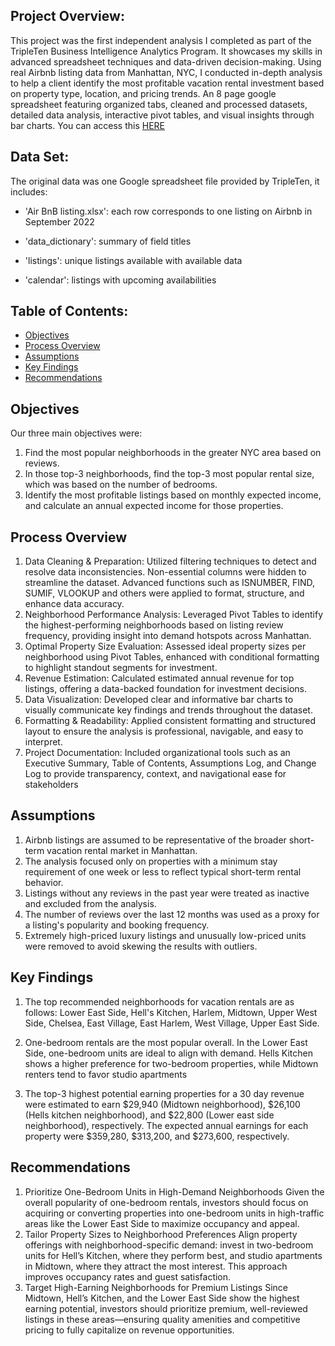 ## Project Overview: 

This project was the first independent analysis I completed as part of the TripleTen Business Intelligence Analytics Program. It showcases my skills in advanced spreadsheet techniques and data-driven decision-making. Using real Airbnb listing data from Manhattan, NYC, I conducted in-depth analysis to help a client identify the most profitable vacation rental investment based on property type, location, and pricing trends. An 8 page google spreadsheet  featuring organized tabs, cleaned and processed datasets, detailed data analysis, interactive pivot tables, and visual insights through bar charts. You can access this [HERE](https://docs.google.com/spreadsheets/d/1zwB2ZrLlgm9qiAZPNZt3fdkrLzI40f7p-ygiL3GLIvw/edit?usp=sharing)


## Data Set:

The original data was one Google spreadsheet file provided by TripleTen, it includes: 

-	'Air BnB listing.xlsx': each row corresponds to one listing on Airbnb in September 2022

-	'data_dictionary': summary of field titles 

-	'listings': unique listings available with available data

-	'calendar': listings with upcoming availabilities 


## Table of Contents:
- [Objectives](#objectives)
- [Process Overview](#process-overview)
- [Assumptions](#assumptions)
- [Key Findings](#key-findings)
- [Recommendations](#recommendations)





## Objectives
Our three main objectives were:
1.	Find the most popular neighborhoods in the greater NYC area based on reviews.
2.	In those top-3 neighborhoods, find the top-3 most popular rental size, which was based on the number of bedrooms.
3.	Identify the most profitable listings based on monthly expected income, and calculate an annual expected income for those properties.

## Process Overview
1.	Data Cleaning & Preparation:
Utilized filtering techniques to detect and resolve data inconsistencies. Non-essential columns were hidden to streamline the dataset. Advanced functions such as ISNUMBER, FIND, SUMIF, VLOOKUP and others were applied to format, structure, and enhance data accuracy.
2.	Neighborhood Performance Analysis:
Leveraged Pivot Tables to identify the highest-performing neighborhoods based on listing review frequency, providing insight into demand hotspots across Manhattan.
3.	Optimal Property Size Evaluation:
Assessed ideal property sizes per neighborhood using Pivot Tables, enhanced with conditional formatting to highlight standout segments for investment.
4.	Revenue Estimation:
Calculated estimated annual revenue for top listings, offering a data-backed foundation for investment decisions.
5.	Data Visualization:
Developed clear and informative bar charts to visually communicate key findings and trends throughout the dataset.
6.	Formatting & Readability:
Applied consistent formatting and structured layout to ensure the analysis is professional, navigable, and easy to interpret.
7.	Project Documentation:
Included organizational tools such as an Executive Summary, Table of Contents, Assumptions Log, and Change Log to provide transparency, context, and navigational ease for stakeholders


## Assumptions
1) Airbnb listings are assumed to be representative of the broader short-term vacation rental market in Manhattan.
2) The analysis focused only on properties with a minimum stay requirement of one week or less to reflect typical short-term rental behavior.
3) Listings without any reviews in the past year were treated as inactive and excluded from the analysis.
4) The number of reviews over the last 12 months was used as a proxy for a listing's popularity and booking frequency.
5) Extremely high-priced luxury listings and unusually low-priced units were removed to avoid skewing the results with outliers.

## Key Findings
1.	The top recommended neighborhoods for vacation rentals are as follows: Lower East Side, Hell's Kitchen, Harlem, Midtown, Upper West Side, Chelsea, East Village, East Harlem, West Village, Upper East Side.

2.	One-bedroom rentals are the most popular overall. In the Lower East Side, one-bedroom units are ideal to align with demand. Hells Kitchen shows a higher preference for two-bedroom properties, while Midtown renters tend to favor studio apartments

3.	The top-3 highest potential earning properties for a 30 day revenue were estimated to earn $29,940 (Midtown neighborhood), $26,100 (Hells kitchen neighborhood), and $22,800 (Lower east side neighborhood), respectively. The expected annual earnings for each property were $359,280, $313,200, and $273,600, respectively.

## Recommendations

1. Prioritize One-Bedroom Units in High-Demand Neighborhoods
Given the overall popularity of one-bedroom rentals, investors should focus on acquiring or converting properties into one-bedroom units in high-traffic areas like the Lower East Side to maximize occupancy and appeal.
2. Tailor Property Sizes to Neighborhood Preferences
Align property offerings with neighborhood-specific demand: invest in two-bedroom units for Hell’s Kitchen, where they perform best, and studio apartments in Midtown, where they attract the most interest. This approach improves occupancy rates and guest satisfaction.
3. Target High-Earning Neighborhoods for Premium Listings
Since Midtown, Hell’s Kitchen, and the Lower East Side show the highest earning potential, investors should prioritize premium, well-reviewed listings in these areas—ensuring quality amenities and competitive pricing to fully capitalize on revenue opportunities.


